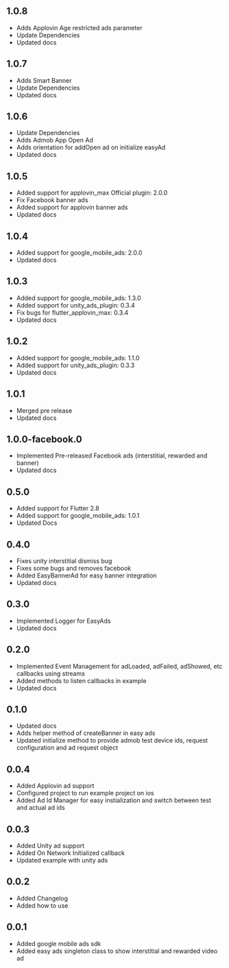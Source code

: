 ## 1.0.8
* Adds Applovin Age restricted ads parameter
* Update Dependencies
* Updated docs

## 1.0.7
* Adds Smart Banner
* Update Dependencies
* Updated docs

## 1.0.6
* Update Dependencies
* Adds Admob App Open Ad
* Adds orientation for addOpen ad on initialize easyAd
* Updated docs

## 1.0.5
* Added support for applovin_max Official plugin: 2.0.0
* Fix Facebook banner ads
* Added support for applovin banner ads
* Updated docs

## 1.0.4
* Added support for google_mobile_ads: 2.0.0
* Updated docs

## 1.0.3
* Added support for google_mobile_ads: 1.3.0
* Added support for unity_ads_plugin: 0.3.4
* Fix bugs for flutter_applovin_max: 0.3.4
* Updated docs

## 1.0.2
* Added support for google_mobile_ads: 1.1.0
* Added support for unity_ads_plugin: 0.3.3
* Updated docs

## 1.0.1
* Merged pre release
* Updated docs

## 1.0.0-facebook.0
* Implemented Pre-released Facebook ads (interstitial, rewarded and banner)
* Updated docs

## 0.5.0
* Added support for Flutter 2.8
* Added support for google_mobile_ads: 1.0.1
* Updated Docs

## 0.4.0
* Fixes unity interstitial dismiss bug
* Fixes some bugs and removes facebook
* Added EasyBannerAd for easy banner integration
* Updated docs

## 0.3.0
* Implemented Logger for EasyAds
* Updated docs

## 0.2.0
* Implemented Event Management for adLoaded, adFailed, adShowed, etc callbacks using streams
* Added methods to listen callbacks in example
* Updated docs

## 0.1.0

* Updated docs
* Adds helper method of createBanner in easy ads
* Updated initialize method to provide admob test device ids, request configuration and ad request object 

## 0.0.4

* Added Applovin ad support
* Configured project to run example project on ios
* Added Ad Id Manager for easy instialization and switch between test and actual ad ids

## 0.0.3

* Added Unity ad support
* Added On Network Initialized callback
* Updated example with unity ads

## 0.0.2

* Added Changelog
* Added how to use

## 0.0.1

* Added google mobile ads sdk
* Added easy ads singleton class to show interstitial and rewarded video ad